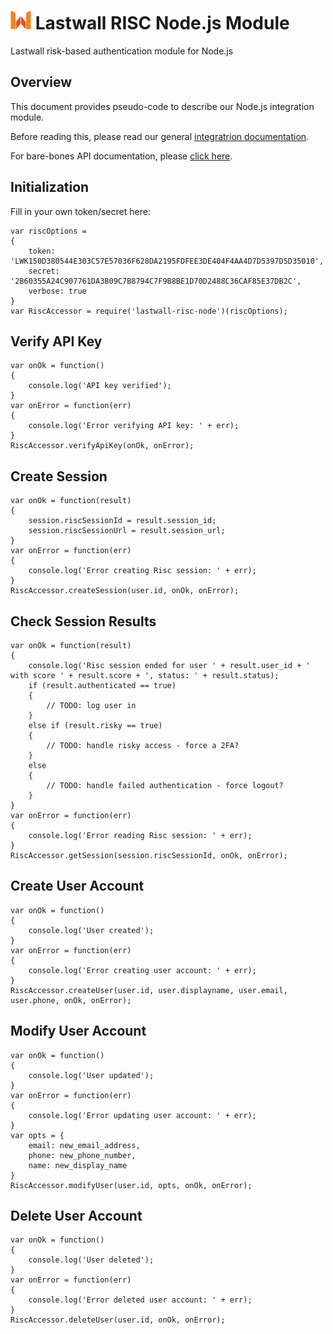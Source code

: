 # ![Lastwall Logo](logo.png) Lastwall RISC Node.js Module

Lastwall risk-based authentication module for Node.js

## Overview

This document provides pseudo-code to describe our Node.js integration module.

Before reading this, please read our general [integratrion documentation](Integration.md).

For bare-bones API documentation, please [click here](API.md).


## Initialization

Fill in your own token/secret here:

```
var riscOptions =
{
    token: 'LWK150D380544E303C57E57036F628DA2195FDFEE3DE404F4AA4D7D5397D5D35010',
    secret: '2B60355A24C907761DA3B09C7B8794C7F9B8BE1D70D2488C36CAF85E37DB2C',
    verbose: true
}
var RiscAccessor = require('lastwall-risc-node')(riscOptions);
```


## Verify API Key

```
var onOk = function()
{
    console.log('API key verified');
}
var onError = function(err)
{
    console.log('Error verifying API key: ' + err);
}
RiscAccessor.verifyApiKey(onOk, onError);   
```


## Create Session

```
var onOk = function(result)
{
    session.riscSessionId = result.session_id;
    session.riscSessionUrl = result.session_url;
}
var onError = function(err)
{
    console.log('Error creating Risc session: ' + err);
}
RiscAccessor.createSession(user.id, onOk, onError);   
```


## Check Session Results

```
var onOk = function(result)
{
    console.log('Risc session ended for user ' + result.user_id + ' with score ' + result.score + ', status: ' + result.status);
    if (result.authenticated == true)
    {
        // TODO: log user in
    }
    else if (result.risky == true)
    {
        // TODO: handle risky access - force a 2FA?
    }
    else
    {
        // TODO: handle failed authentication - force logout?
    }
}
var onError = function(err)
{
    console.log('Error reading Risc session: ' + err);
}
RiscAccessor.getSession(session.riscSessionId, onOk, onError); 
```


## Create User Account

```
var onOk = function()
{
    console.log('User created');
}
var onError = function(err)
{
    console.log('Error creating user account: ' + err);
}
RiscAccessor.createUser(user.id, user.displayname, user.email, user.phone, onOk, onError);   
```


## Modify User Account

```
var onOk = function()
{
    console.log('User updated');
}
var onError = function(err)
{
    console.log('Error updating user account: ' + err);
}
var opts = {
    email: new_email_address,
    phone: new_phone_number,
    name: new_display_name
}
RiscAccessor.modifyUser(user.id, opts, onOk, onError);   
```


## Delete User Account

```
var onOk = function()
{
    console.log('User deleted');
}
var onError = function(err)
{
    console.log('Error deleted user account: ' + err);
}
RiscAccessor.deleteUser(user.id, onOk, onError);   
```
